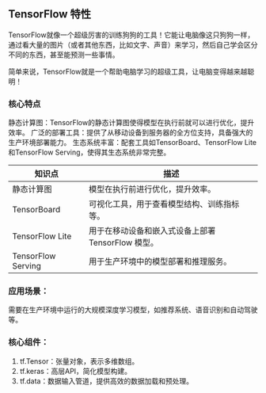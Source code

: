 

## TensorFlow 特性

TensorFlow就像一个超级厉害的训练狗狗的工具！它能让电脑像这只狗狗一样，通过看大量的图片（或者其他东西，比如文字、声音）来学习，然后自己学会区分不同的东西，甚至能预测一些事情。

简单来说，TensorFlow就是一个帮助电脑学习的超级工具，让电脑变得越来越聪明！

### 核心特点

静态计算图：TensorFlow的静态计算图使得模型在执行前就可以进行优化，提升效率。
广泛的部署工具：提供了从移动设备到服务器的全方位支持，具备强大的生产环境部署能力。
生态系统丰富：配套工具如TensorBoard、TensorFlow Lite和TensorFlow Serving，使得其生态系统非常完整。

<table><thead><tr><th>知识点</th><th>描述</th></tr></thead><tbody><tr><td>静态计算图</td><td>模型在执行前进行优化，提升效率。</td></tr><tr><td>TensorBoard</td><td>可视化工具，用于查看模型结构、训练指标等。</td></tr><tr><td>TensorFlow Lite</td><td>用于在移动设备和嵌入式设备上部署 TensorFlow 模型。</td></tr><tr><td>TensorFlow Serving</td><td>用于生产环境中的模型部署和推理服务。</td></tr></tbody></table>

### 应用场景：

需要在生产环境中运行的大规模深度学习模型，如推荐系统、语音识别和自动驾驶等。

### 核心组件：

1. tf.Tensor：张量对象，表示多维数组。
2. tf.keras：高层API，简化模型构建。
3. tf.data：数据输入管道，提供高效的数据加载和预处理。